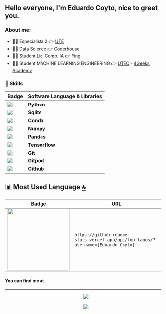 ## Hello everyone, I'm Eduardo Coyto, nice to greet you.

### About me:

- 👨‍💻 Especialista 2                                👉 [UTE](https://www.ute.com.uy)
- 👨‍💻 Data Science                                  👉 [Coderhouse](https://www.coderhouse.com/)
- 👨‍🏫 Student Lic. Comp. IA                         👉 [Fing](https://www.fing.edu.uy/)
- 👨‍🏫 Student MACHINE LEARNING ENGINEERING          👉 [UTEC](https://utec.edu.uy/) - [4Geeks Academy](https://4geeks.com/)

### 🤹 Skills
| Badge                                                                                                                                        | Software Language & Libraries                                                                                                                              |
| -------------------------------------------------------------------------------------------------------------------------------------------- | -------------------------------------------------------------------------------------------------------------------------------- |
| <img src="https://img.shields.io/badge/Python-FFD43B?style=for-the-badge&logo=python&logoColor=blue" />                                      | **Python**    |       
| <img src="https://img.shields.io/badge/SQLite-07405E?style=for-the-badge&logo=sqlite&logoColor=white" />                                     | **Sqlite**    |
| <img src="https://img.shields.io/badge/conda-342B029.svg?&style=for-the-badge&logo=anaconda&logoColor=white"/>                               | **Conda**     |
| <img src="https://img.shields.io/badge/Numpy-777BB4?style=for-the-badge&logo=numpy&logoColor=white" />                                       | **Numpy**     |
| <img src="https://img.shields.io/badge/Pandas-2C2D72?style=for-the-badge&logo=pandas&logoColor=white" />                                     | **Pandas**    |
| <img src="https://img.shields.io/badge/TensorFlow-FF6F00?style=for-the-badge&logo=tensorflow&logoColor=white" />                             | **Tensorflow**|
| <img src="https://img.shields.io/badge/GIT-E44C30?style=for-the-badge&logo=git&logoColor=white" />                                           | **Git**       |
| <img src="https://img.shields.io/badge/Gitpod-000000?style=for-the-badge&logo=gitpod&logoColor=#FFAE33" />                                   | **Gitpod**    |
| <img src="https://img.shields.io/badge/GitHub-100000?style=for-the-badge&logo=github&logoColor=white" />                                     | **Github**    |

## 📊 Most Used Language [🔝](#welcome-badges-4-readmemd-profile)

| Badge                                                                                                    | URL                                                                         |
| -------------------------------------------------------------------------------------------------------- | --------------------------------------------------------------------------- |
| <img width='200' src="https://github-readme-stats.vercel.app/api/top-langs/?username=Eduardo-Coyto" /> | `https://github-readme-stats.vercel.app/api/top-langs/?username={Eduardo-Coyto}` |



#### You can find me at
---

<p align='center'>
&nbsp;&nbsp;&nbsp;&nbsp;
  <a href="https://www.linkedin.com/in/eduardo-coyto-brignone-4b5637142/"><img src="https://img.shields.io/badge/linkedin-%230077B5.svg?&style=for-the-badge&logo=linkedin&logoColor=white" /></a>
</p>

<p align='center'>
&nbsp;&nbsp;&nbsp;&nbsp;
  <a href="https://twitter.com/EduardoCoyto/"><img src="https://img.shields.io/badge/Twitter-1DA1F2?style=for-the-badge&logo=twitter&logoColor=white" /></a>
</p>
